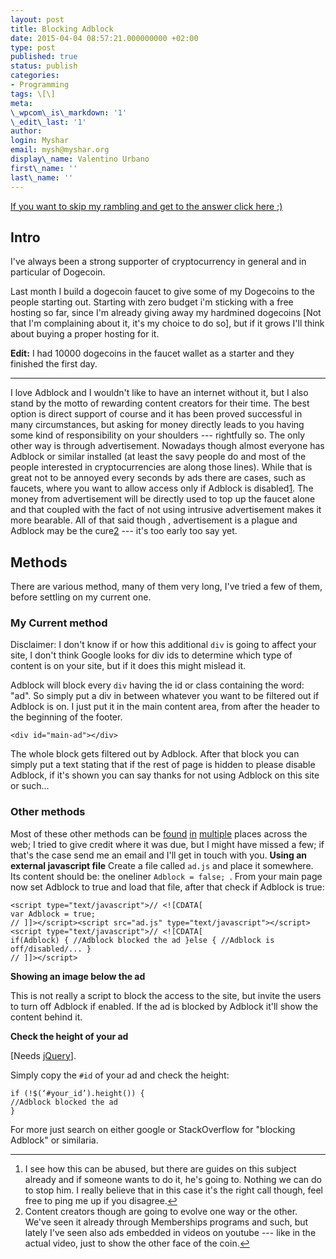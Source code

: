 ```yaml
---
layout: post
title: Blocking Adblock
date: 2015-04-04 08:57:21.000000000 +02:00
type: post
published: true
status: publish
categories:
- Programming
tags: \[\]
meta:
\_wpcom\_is\_markdown: '1'
\_edit\_last: '1'
author:
login: Myshar
email: mysh@myshar.org
display\_name: Valentino Urbano
first\_name: ''
last\_name: ''
---
```


[If you want to skip my rambling and get to the answer click here ;)][0]

## Intro

I've always been a strong supporter of cryptocurrency in general and in particular of Dogecoin.

Last month I build a dogecoin faucet to give some of my Dogecoins to the people starting out. Starting with zero budget i'm sticking with a free hosting so far, since I'm already giving away my hardmined dogecoins \[Not that I'm complaining about it, it's my choice to do so\], but if it grows I'll think about buying a proper hosting for it.

**Edit:** I had 10000 dogecoins in the faucet wallet as a starter and they finished the first day.

---

I love Adblock and I wouldn't like to have an internet without it, but I also stand by the motto of rewarding content creators for their time. The best option is direct support of course and it has been proved successful in many circumstances, but asking for money directly leads to you having some kind of responsibility on your shoulders --- rightfully so. The only other way is through advertisement. Nowadays though almost everyone has Adblock or similar installed (at least the savy people do and most of the people interested in cryptocurrencies are along those lines). While that is great not to be annoyed every seconds by ads there are cases, such as faucets, where you want to allow access only if Adblock is disabled[1][1]. The money from advertisement will be directly used to top up the faucet alone and that coupled with the fact of not using intrusive advertisement makes it more bearable. All of that said though , advertisement is a plague and Adblock may be the cure[2][2] --- it's too early too say yet.

## Methods

There are various method, many of them very long, I've tried a few of them, before settling on my current one.

### My Current method

Disclaimer: I don't know if or how this additional `div` is going to affect your site, I don't think Google looks for div ids to determine which type of content is on your site, but if it does this might mislead it.

Adblock will block every `div` having the id or class containing the word: "ad". So simply put a div in between whatever you want to be filtered out if Adblock is on. I just put it in the main content area, from after the header to the beginning of the footer.

    <div id="main-ad"></div>

The whole block gets filtered out by Adblock. After that block you can simply put a text stating that if the rest of page is hidden to please disable Adblock, if it's shown you can say thanks for not using Adblock on this site or such...

### Other methods

Most of these other methods can be [found][3] [in][3] [multiple][4] places across the web; I tried to give credit where it was due, but I might have missed a few; if that's the case send me an email and I'll get in touch with you. **Using an external javascript file** Create a file called `ad.js` and place it somewhere. Its content should be: the oneliner `Adblock = false; `. From your main page now set Adblock to true and load that file, after that check if Adblock is true:

    <script type="text/javascript">// <![CDATA[
    var Adblock = true;
    // ]]></script><script src="ad.js" type="text/javascript"></script><script type="text/javascript">// <![CDATA[
    if(Adblock) { //Adblock blocked the ad }else { //Adblock is off/disabled/... }
    // ]]></script>

**Showing an image below the ad**

This is not really a script to block the access to the site, but invite the users to turn off Adblock if enabled. If the ad is blocked by Adblock it'll show the content behind it.

**Check the height of your ad**

\[Needs [jQuery][5]\].

Simply copy the `#id` of your ad and check the height:

    if (!$(‘#your_id’).height()) {
    //Adblock blocked the ad
    }

For more just search on either google or StackOverflow for "blocking Adblock" or similaria.

---

1. I see how this can be abused, but there are guides on this subject already and if someone wants to do it, he's going to. Nothing we can do to stop him. I really believe that in this case it's the right call though, feel free to ping me up if you disagree.[↩][6]
2. Content creators though are going to evolve one way or the other. We've seen it already through Memberships programs and such, but lately I've seen also ads embedded in videos on youtube --- like in the actual video, just to show the other face of the coin.[↩][7]


[0]: #mine
[1]: #f1-033015
[2]: #f2-033015
[3]: http://stackoverflow.com/questions/18180598/ad-blocker-detection-aka-Adblock-plus
[4]: http://tutorialzine.com/2011/12/how-to-block-Adblock/
[5]: http://jquery.com
[6]: #r1-033015
[7]: #r2-033015